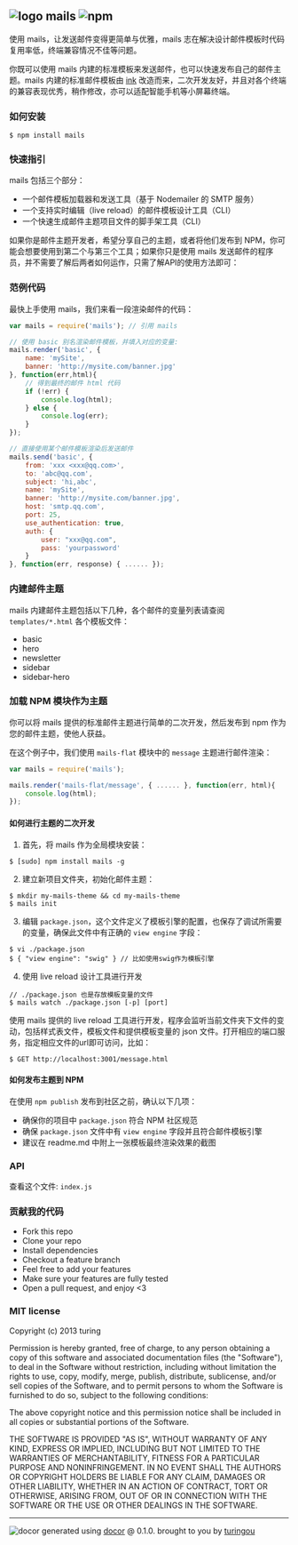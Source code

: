 ## ![logo](http://ww2.sinaimg.cn/large/61ff0de3gw1eajmy0wdikj2014014wea.jpg) mails ![npm](https://badge.fury.io/js/mails.png)

使用 mails，让发送邮件变得更简单与优雅，mails 志在解决设计邮件模板时代码复用率低，终端兼容情况不佳等问题。

你既可以使用 mails 内建的标准模板来发送邮件，也可以快速发布自己的邮件主题。mails 内建的标准邮件模板由 [ink](http://zurb.com/ink) 改造而来，二次开发友好，并且对各个终端的兼容表现优秀，稍作修改，亦可以适配智能手机等小屏幕终端。

### 如何安装
````
$ npm install mails
````

### 快速指引

mails 包括三个部分：

- 一个邮件模板加载器和发送工具（基于 Nodemailer 的 SMTP 服务）  
- 一个支持实时编辑（live reload）的邮件模板设计工具（CLI）  
- 一个快速生成邮件主题项目文件的脚手架工具（CLI）  

如果你是邮件主题开发者，希望分享自己的主题，或者将他们发布到 NPM，你可能会想要使用到第二个与第三个工具；如果你只是使用 mails 发送邮件的程序员，并不需要了解后两者如何运作，只需了解API的使用方法即可：

### 范例代码
最快上手使用 mails，我们来看一段渲染邮件的代码：
````javascript
var mails = require('mails'); // 引用 mails

// 使用 basic 别名渲染邮件模板，并填入对应的变量:
mails.render('basic', {
    name: 'mySite',
    banner: 'http://mysite.com/banner.jpg'
}, function(err,html){
    // 得到最终的邮件 html 代码
    if (!err) {
        console.log(html);
    } else {
        console.log(err);
    }
});

// 直接使用某个邮件模板渲染后发送邮件
mails.send('basic', {
    from: 'xxx <xxx@qq.com>',
    to: 'abc@qq.com',
    subject: 'hi,abc',
    name: 'mySite',
    banner: 'http://mysite.com/banner.jpg',
    host: 'smtp.qq.com',
    port: 25,
    use_authentication: true,
    auth: {
        user: "xxx@qq.com",
        pass: 'yourpassword'
    }
}, function(err, response) { ...... });
````
### 内建邮件主题
mails 内建邮件主题包括以下几种，各个邮件的变量列表请查阅 `templates/*.html` 各个模板文件：

- basic
- hero
- newsletter
- sidebar
- sidebar-hero

### 加载 NPM 模块作为主题
你可以将 mails 提供的标准邮件主题进行简单的二次开发，然后发布到 npm 作为您的邮件主题，使他人获益。

在这个例子中，我们使用 `mails-flat` 模块中的 `message` 主题进行邮件渲染：
````javascript
var mails = require('mails');

mails.render('mails-flat/message', { ...... }, function(err, html){
    console.log(html);
});
````
#### 如何进行主题的二次开发

1. 首先，将 mails 作为全局模块安装：

````
$ [sudo] npm install mails -g
````

2. 建立新项目文件夹，初始化邮件主题：

````
$ mkdir my-mails-theme && cd my-mails-theme
$ mails init
````

3. 编辑 `package.json`，这个文件定义了模板引擎的配置，也保存了调试所需要的变量，确保此文件中有正确的 `view engine` 字段：

````
$ vi ./package.json
$ { "view engine": "swig" } // 比如使用swig作为模板引擎
````

4. 使用 live reload 设计工具进行开发

````
// ./package.json 也是存放模板变量的文件
$ mails watch ./package.json [-p] [port] 
````
使用 mails 提供的 live reload 工具进行开发，程序会监听当前文件夹下文件的变动，包括样式表文件，模板文件和提供模板变量的 json 文件。打开相应的端口服务，指定相应文件的url即可访问，比如：
````
$ GET http://localhost:3001/message.html
````


#### 如何发布主题到 NPM
在使用 `npm publish` 发布到社区之前，确认以下几项：
- 确保你的项目中 `package.json` 符合 NPM 社区规范
- 确保 `package.json` 文件中有 `view engine` 字段并且符合邮件模板引擎
- 建议在 readme.md 中附上一张模板最终渲染效果的截图

### API
查看这个文件: `index.js`

### 贡献我的代码
- Fork this repo
- Clone your repo
- Install dependencies
- Checkout a feature branch
- Feel free to add your features
- Make sure your features are fully tested
- Open a pull request, and enjoy <3

### MIT license
Copyright (c) 2013 turing

Permission is hereby granted, free of charge, to any person obtaining a copy
of this software and associated documentation files (the "Software"), to deal
in the Software without restriction, including without limitation the rights
to use, copy, modify, merge, publish, distribute, sublicense, and/or sell
copies of the Software, and to permit persons to whom the Software is
furnished to do so, subject to the following conditions:

The above copyright notice and this permission notice shall be included in
all copies or substantial portions of the Software.

THE SOFTWARE IS PROVIDED "AS IS", WITHOUT WARRANTY OF ANY KIND, EXPRESS OR
IMPLIED, INCLUDING BUT NOT LIMITED TO THE WARRANTIES OF MERCHANTABILITY,
FITNESS FOR A PARTICULAR PURPOSE AND NONINFRINGEMENT. IN NO EVENT SHALL THE
AUTHORS OR COPYRIGHT HOLDERS BE LIABLE FOR ANY CLAIM, DAMAGES OR OTHER
LIABILITY, WHETHER IN AN ACTION OF CONTRACT, TORT OR OTHERWISE, ARISING FROM,
OUT OF OR IN CONNECTION WITH THE SOFTWARE OR THE USE OR OTHER DEALINGS IN
THE SOFTWARE.


---
![docor](https://cdn1.iconfinder.com/data/icons/windows8_icons_iconpharm/26/doctor.png)
generated using [docor](https://github.com/turingou/docor.git) @ 0.1.0. brought to you by [turingou](https://github.com/turingou)